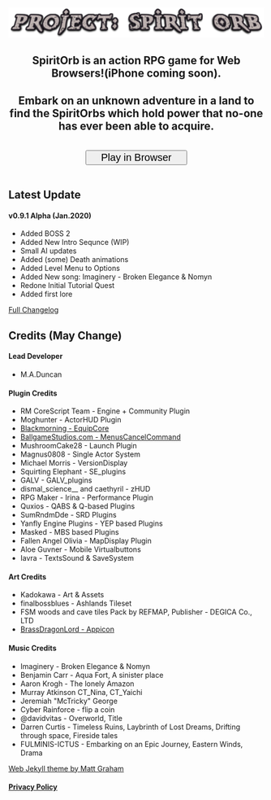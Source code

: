 ![metaimage1](/title.png)
<br>
<h2 style="text-align:center">SpiritOrb is an action RPG game for Web Browsers!(iPhone coming soon).</h2>




<!--
<h1 style="text-align:center"><a href="https://testflight.apple.com/join/b25OmrY6">Join iOS TestFlight!</a></h1>
<h1 style="text-align:center"><a href="http://spiritgames.orgfree.com/">Play in Browser</a></h1>
<p align="center"><iframe width="960" height="720" src="https://spiritgames.orgfree.com/" frameborder="0" allowfullscreen></iframe></p>
<br>
<br>
<br>
![metaimage12](/meta_launch.png)
<br>
![metaimage11](/pic1.jpg)
<br>
<br>
![metaimage10](/pic3.jpg)
<br>
![metaimage8](/pic4.jpg)
<br>
<br>
![metaimage5](/pic2.jpg)
<br>
//-->

<h2 style="text-align:center">Embark on an unknown adventure in a land to find the SpiritOrbs which hold power that no-one has ever been able to acquire.</h2>
<br>

<body>
    <div align="center">
<script type="text/javascript" src="https://ajax.googleapis.com/ajax/libs/jquery/1.6.0/jquery.min.js"></script>
<script type="text/javascript">
$(function(){
    $('#button').click(function(){ 
        if(!$('#iframe').length) {
                $('#iframeHolder').html('<iframe src="https://spiritgames.orgfree.com" width=960 height="720"></iframe>');
        }
    });   
});
</script>
<button id="button" style="font-size : 20px; width: 200px">Play in Browser</button>
<div id="iframeHolder"></div>
</div>
</body>

<br>

<h2>Latest Update</h2>

<h4>v0.9.1 Alpha (Jan.2020)</h4>
<ul>
<li>Added BOSS 2</li>
<li>Added New Intro Sequnce (WIP)</li>
<li>Small AI updates</li>
<li>Added (some) Death animations</li>
<li>Added Level Menu to Options</li>
<li>Added New song: Imaginery - Broken Elegance & Nomyn</li>
<li>Redone Initial Tutorial Quest</li>
<li>Added first lore</li>
</ul>

<a href="https://nintendowii111.github.io/spiritorb/changelog">Full Changelog</a>



<h2>Credits (May Change)</h2>

<h4>Lead Developer</h4>
<ul>
<li>M.A.Duncan</li>
</ul>

<h4>Plugin Credits</h4>

<ul>
<li>RM CoreScript Team - Engine + Community Plugin</li>
<li>Moghunter - ActorHUD Plugin</li>
<li><a href="https://bmscripts.weebly.com/">Blackmorning - EquipCore</a></li>
<li><a href="https://ballgamestudios.com/">BallgameStudios.com - MenusCancelCommand</a></li>
<li>MushroomCake28 - Launch Plugin</li>
<li>Magnus0808 - Single Actor System</li>
<li>Michael Morris - VersionDisplay</li>
<li>Squirting Elephant - SE_plugins</li>
<li>GALV - GALV_plugins</li>
<li>dismal_science__ and caethyril - zHUD</li>
<li>RPG Maker - Irina - Performance Plugin</li>
<li>Quxios - QABS & Q-based Plugins</li>
<li>SumRndmDde - SRD Plugins</li>
<li>Yanfly Engine Plugins - YEP based Plugins</li>
<li>Masked - MBS based Plugins</li>
<li>Fallen Angel Olivia - MapDisplay Plugin</li>
<li>Aloe Guvner - Mobile Virtualbuttons</li>
<li>Iavra - TextsSound & SaveSystem</li>
</ul>
<h4>Art Credits</h4>
<ul>
<li>Kadokawa - Art & Assets</li>
<li>finalbossblues - Ashlands Tileset</li>
<li>FSM woods and cave tiles Pack by REFMAP, Publisher - DEGICA Co., LTD</li>
<li><a href="https://www.deviantart.com/brassdragonlord">BrassDragonLord - Appicon</a></li>
</ul>
<h4>Music Credits</h4>
<ul>
<li>Imaginery - Broken Elegance & Nomyn</li>
<li>Benjamin Carr - Aqua Fort, A sinister place</li>
<li>Aaron Krogh - The lonely Amazon</li>
<li>Murray Atkinson CT_Nina, CT_Yaichi</li>
<li>Jeremiah "McTricky" George</li>
<li>Cyber Rainforce - flip a coin</li>
<li>@davidvitas - Overworld, Title</li>
<li>Darren Curtis - Timeless Ruins, Laybrinth of Lost Dreams, Drifting through space, Fireside tales</li>
<li>FULMINIS-ICTUS - Embarking on an Epic Journey, Eastern Winds, Drama</li>
</ul>

<a href="https://github.com/mattgraham/midnight/blob/master/LICENCE">Web Jekyll theme by Matt Graham</a>



<h4 style="text-align:left"><a href="https://nintendowii111.github.io/spiritorb/privacypolicy">Privacy Policy</a></h4>


<!-- Global site tag (gtag.js) - Google Analytics -->
<script async src="https://www.googletagmanager.com/gtag/js?id=UA-179984693-1"></script>
<script>
  window.dataLayer = window.dataLayer || [];
  function gtag(){dataLayer.push(arguments);}
  gtag('js', new Date());

  gtag('config', 'UA-179984693-1');
</script>
